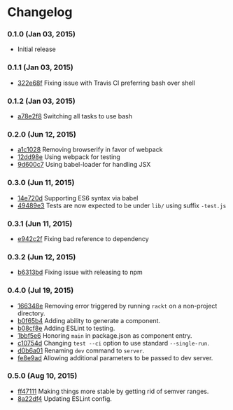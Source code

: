 # Changelog

### 0.1.0 (Jan 03, 2015)

- Initial release

### 0.1.1 (Jan 03, 2015)

- [322e68f](../../commit/322e68f) Fixing issue with Travis CI preferring bash over shell

### 0.1.2 (Jan 03, 2015)

- [a78e2f8](../../commit/a78e2f8) Switching all tasks to use bash

### 0.2.0 (Jun 12, 2015)

- [a1c1028](../../commit/a1c1028) Removing browserify in favor of webpack
- [12dd98e](../../commit/12dd89e) Using webpack for testing
- [9d600c7](../../commit/9d600c7) Using babel-loader for handling JSX

### 0.3.0 (Jun 11, 2015)

- [14e720d](../../commit/14e720d) Supporting ES6 syntax via babel
- [49489e3](../../commit/49489e3) Tests are now expected to be under `lib/` using suffix `-test.js`

### 0.3.1 (Jun 11, 2015)

- [e942c2f](../../commit/e942c2f) Fixing bad reference to dependency

### 0.3.2 (Jun 12, 2015)

- [b6313bd](../../commit/b6313bd) Fixing issue with releasing to npm

### 0.4.0 (Jul 19, 2015)

- [166348e](../../commit/166348e) Removing error triggered by running `rackt` on a non-project directory.
- [b0f65b4](../../commit/b0f65b4) Adding ability to generate a component.
- [b08cf8e](../../commit/b08cf8e) Adding ESLint to testing.
- [1bbf5e6](../../commit/1bbf5e6) Honoring `main` in package.json as component entry.
- [c10754d](../../commit/c10754d) Changing `test --ci` option to use standard `--single-run`.
- [d0b6a01](../../commit/d0b6a01) Renaming `dev` command to `server`.
- [fe8e9ad](../../commit/fe8e9ad) Allowing additional parameters to be passed to dev server.

### 0.5.0 (Aug 10, 2015)

- [ff47111](../../commit/ff47111) Making things more stable by getting rid of semver ranges.
- [8a22df4](../../commit/8a22df4) Updating ESLint config.
